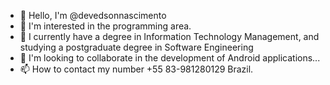 - 👋 Hello, I'm @devedsonnascimento
- 👀 I'm interested in the programming area.
- 🌱 I currently have a degree in Information Technology Management, and studying a postgraduate degree in Software Engineering
- 💞️ I'm looking to collaborate in the development of Android applications...
- 📫 How to contact my number +55 83-981280129 Brazil.
